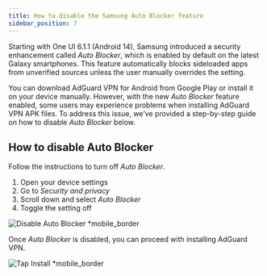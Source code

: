 ```yaml
---
title: How to disable the Samsung Auto Blocker feature
sidebar_position: 7
---
```


Starting with One UI 6.1.1 (Android 14), Samsung introduced a security enhancement called *Auto Blocker*, which is enabled by default on the latest Galaxy smartphones. This feature automatically blocks sideloaded apps from unverified sources unless the user manually overrides the setting.

You can download AdGuard VPN for Android from Google Play or install it on your device manually. However, with the new *Auto Blocker* feature enabled, some users may experience problems when installing AdGuard VPN APK files. To address this issue, we’ve provided a step-by-step guide on how to disable *Auto Blocker* below.

## How to disable Auto Blocker

Follow the instructions to turn off *Auto Blocker*.

1. Open your device settings
1. Go to *Security and privacy*
1. Scroll down and select *Auto Blocker*
1. Toggle the setting off

![Disable Auto Blocker *mobile_border](https://cdn.adguard-vpn.com/content/kb/ad_blocker/android/solving_problems/auto-blocker/auto_blocker_en.png)

Once *Auto Blocker* is disabled, you can proceed with installing AdGuard VPN.

![Tap Install *mobile_border](https://cdn.adguard-vpn.com/content/kb/vpn/android/install_en.png)
